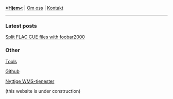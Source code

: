 <link rel="stylesheet" type="text/css" href="/custom.css">

[__>Hjem<__](index.md) | [Om oss](om.md) | [Kontakt](kontakt.md)

---

### Latest posts

[Split FLAC CUE files with foobar2000](blog/splitflacfoobar.md)

### Other

[Tools](tools.md)

[Github](https://github.com/Kabax04/jonasbratland.com)

[Nyttige WMS-tjenester](wmstjenester.md)

(this website is under construction)
